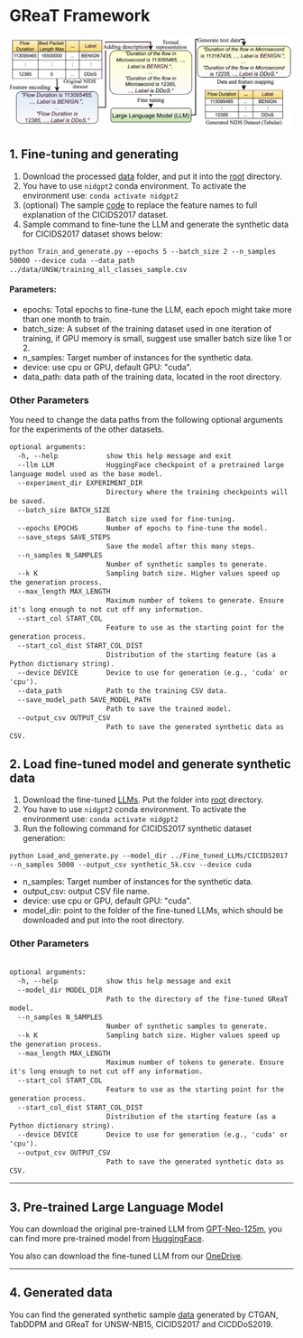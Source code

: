 # GReaT Framework

![LLM data generation](GReaT_Evaluation.jpg)

[//]: # (---)

[//]: # (## Dataset)

[//]: # (You can download the processed dataset from [here]&#40;https://eltnmsu-my.sharepoint.com/:f:/g/personal/hcao_nmsu_edu/Etuw1nXMxgZAixSU405NdEkBsNo8AVsR2X41lfv1gDD4yA?e=Aec8dD&#41;.)

[//]: # ()
[//]: # (---)


[//]: # (## Environment Setup:)

[//]: # (```aiignore)

[//]: # (pip install be-great)

[//]: # (```)

[//]: # (Requires a `Python version >= 3.9`. If you have problem to set up environment for conda from the linux server, you can get help from [here]&#40;https://github.com/JiefeiLiu/Federated_learning_env_set_up&#41;. )

[//]: # ()
[//]: # (You can find the original GReaT framework from [here]&#40;https://github.com/tabularis-ai/be_great&#41;.)

## 1. Fine-tuning and generating
1. Download the processed [data](https://eltnmsu-my.sharepoint.com/:f:/g/personal/hcao_nmsu_edu/Etuw1nXMxgZAixSU405NdEkBsNo8AVsR2X41lfv1gDD4yA?e=1fG78t) folder, and put it into the [root](https://github.com/gongwolf/NID-GPT/tree/main) directory. 
2. You have to use `nidgpt2` conda environment. To activate the environment use: `conda activate nidgpt2` 
3. (optional) The sample [code](https://github.com/gongwolf/NID-GPT/blob/main/data_process/CICIDS2017_change_column_names1.ipynb) to replace the feature names to full explanation of the CICIDS2017 dataset.
4. Sample command to fine-tune the LLM and generate the synthetic data for CICIDS2017 dataset shows below:

```aiignore
python Train_and_generate.py --epochs 5 --batch_size 2 --n_samples 50000 --device cuda --data_path ../data/UNSW/training_all_classes_sample.csv
```
#### Parameters:
- epochs: Total epochs to fine-tune the LLM, each epoch might take more than one month to train. 
- batch_size: A subset of the training dataset used in one iteration of training, if GPU memory is small, suggest use smaller batch size like 1 or 2. 
- n_samples: Target number of instances for the synthetic data.
- device: use cpu or GPU, default GPU: "cuda". 
- data_path: data path of the training data, located in the root directory. 


### Other Parameters
You need to change the data paths from the following optional arguments for the experiments of the other datasets. 
```aiignore
optional arguments:
  -h, --help            show this help message and exit
  --llm LLM             HuggingFace checkpoint of a pretrained large language model used as the base model.
  --experiment_dir EXPERIMENT_DIR
                        Directory where the training checkpoints will be saved.
  --batch_size BATCH_SIZE
                        Batch size used for fine-tuning.
  --epochs EPOCHS       Number of epochs to fine-tune the model.
  --save_steps SAVE_STEPS
                        Save the model after this many steps.
  --n_samples N_SAMPLES
                        Number of synthetic samples to generate.
  --k K                 Sampling batch size. Higher values speed up the generation process.
  --max_length MAX_LENGTH
                        Maximum number of tokens to generate. Ensure it's long enough to not cut off any information.
  --start_col START_COL
                        Feature to use as the starting point for the generation process.
  --start_col_dist START_COL_DIST
                        Distribution of the starting feature (as a Python dictionary string).
  --device DEVICE       Device to use for generation (e.g., 'cuda' or 'cpu').
  --data_path           Path to the training CSV data.
  --save_model_path SAVE_MODEL_PATH
                        Path to save the trained model.
  --output_csv OUTPUT_CSV
                        Path to save the generated synthetic data as CSV.
```

## 2. Load fine-tuned model and generate synthetic data
1. Download the fine-tuned [LLMs](https://eltnmsu-my.sharepoint.com/:f:/g/personal/hcao_nmsu_edu/EhTZWB27vSJLi1zSXNeQDlcBXBusi7XVo41Rjo3SC0brVQ?e=MPnxrB). Put the folder into [root](https://github.com/gongwolf/NID-GPT/tree/main) directory.
2. You have to use `nidgpt2` conda environment. To activate the environment use: `conda activate nidgpt2`
3. Run the following command for CICIDS2017 synthetic dataset generation: 

```aiignore
python Load_and_generate.py --model_dir ../Fine_tuned_LLMs/CICIDS2017 --n_samples 5000 --output_csv synthetic_5k.csv --device cuda
```
- n_samples: Target number of instances for the synthetic data.
- output_csv: output CSV file name.
- device: use cpu or GPU, default GPU: "cuda". 
- model_dir: point to the folder of the fine-tuned LLMs, which should be downloaded and put into the root directory. 

### Other Parameters
```aiignore

optional arguments:
  -h, --help            show this help message and exit
  --model_dir MODEL_DIR
                        Path to the directory of the fine-tuned GReaT model.
  --n_samples N_SAMPLES
                        Number of synthetic samples to generate.
  --k K                 Sampling batch size. Higher values speed up the generation process.
  --max_length MAX_LENGTH
                        Maximum number of tokens to generate. Ensure it's long enough to not cut off any information.
  --start_col START_COL
                        Feature to use as the starting point for the generation process.
  --start_col_dist START_COL_DIST
                        Distribution of the starting feature (as a Python dictionary string).
  --device DEVICE       Device to use for generation (e.g., 'cuda' or 'cpu').
  --output_csv OUTPUT_CSV
                        Path to save the generated synthetic data as CSV.
```
---

## 3. Pre-trained Large Language Model

You can download the original pre-trained LLM from [GPT-Neo-125m](https://huggingface.co/EleutherAI/gpt-neo-125m/tree/main), you can find more pre-trained model from [HuggingFace](https://huggingface.co/).

You also can download the fine-tuned LLM from our [OneDrive](https://eltnmsu-my.sharepoint.com/:f:/g/personal/hcao_nmsu_edu/EhTZWB27vSJLi1zSXNeQDlcBXBusi7XVo41Rjo3SC0brVQ?e=MPnxrB).

---

## 4. Generated data
You can find the generated synthetic sample [data](https://eltnmsu-my.sharepoint.com/:f:/g/personal/hcao_nmsu_edu/EsWIEZ2UkjVEhriVpG3kvWwB80r-NyopUve1A7MaOmmGaA?e=omE0Rv) generated by CTGAN, TabDDPM and GReaT for UNSW-NB15, CICIDS2017 and CICDDoS2019.
